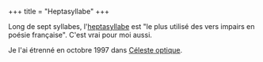 +++
title = "Heptasyllabe"
+++

Long de sept syllabes, l'[heptasyllabe](https://fr.wikipedia.org/wiki/Heptasyllabe) est "le plus utilisé des vers impairs en poésie française". C'est vrai pour moi aussi.

Je l'ai étrenné en octobre 1997 dans [Céleste optique](../../seasons/5_cinquieme_saison/celeste_optique).

